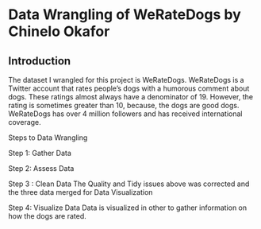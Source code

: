 # Data Wrangling of WeRateDogs by Chinelo Okafor

## Introduction

The dataset I wrangled for this project is WeRateDogs. WeRateDogs is a Twitter account that rates people’s dogs with a humorous comment about dogs. These ratings almost always have a denominator of 19. However, the rating is sometimes greater than 10, because, the dogs are good dogs. WeRateDogs has over 4 million followers and has received international coverage.

Steps to Data Wrangling

Step 1: Gather Data
  
Step 2: Assess Data

Step 3 : Clean Data
The Quality and Tidy issues above was corrected and the three data merged for Data Visualization

Step 4: Visualize Data
Data is visualized in other to gather information on how the dogs are rated.

